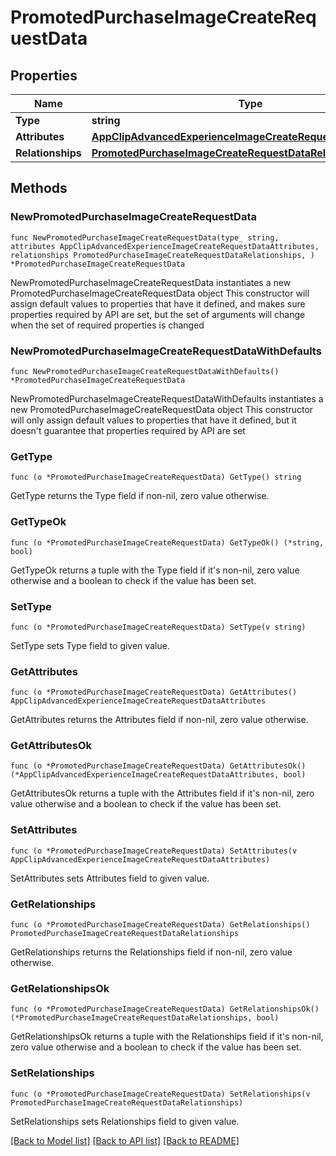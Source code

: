 # PromotedPurchaseImageCreateRequestData

## Properties

Name | Type | Description | Notes
------------ | ------------- | ------------- | -------------
**Type** | **string** |  | 
**Attributes** | [**AppClipAdvancedExperienceImageCreateRequestDataAttributes**](AppClipAdvancedExperienceImageCreateRequestDataAttributes.md) |  | 
**Relationships** | [**PromotedPurchaseImageCreateRequestDataRelationships**](PromotedPurchaseImageCreateRequestDataRelationships.md) |  | 

## Methods

### NewPromotedPurchaseImageCreateRequestData

`func NewPromotedPurchaseImageCreateRequestData(type_ string, attributes AppClipAdvancedExperienceImageCreateRequestDataAttributes, relationships PromotedPurchaseImageCreateRequestDataRelationships, ) *PromotedPurchaseImageCreateRequestData`

NewPromotedPurchaseImageCreateRequestData instantiates a new PromotedPurchaseImageCreateRequestData object
This constructor will assign default values to properties that have it defined,
and makes sure properties required by API are set, but the set of arguments
will change when the set of required properties is changed

### NewPromotedPurchaseImageCreateRequestDataWithDefaults

`func NewPromotedPurchaseImageCreateRequestDataWithDefaults() *PromotedPurchaseImageCreateRequestData`

NewPromotedPurchaseImageCreateRequestDataWithDefaults instantiates a new PromotedPurchaseImageCreateRequestData object
This constructor will only assign default values to properties that have it defined,
but it doesn't guarantee that properties required by API are set

### GetType

`func (o *PromotedPurchaseImageCreateRequestData) GetType() string`

GetType returns the Type field if non-nil, zero value otherwise.

### GetTypeOk

`func (o *PromotedPurchaseImageCreateRequestData) GetTypeOk() (*string, bool)`

GetTypeOk returns a tuple with the Type field if it's non-nil, zero value otherwise
and a boolean to check if the value has been set.

### SetType

`func (o *PromotedPurchaseImageCreateRequestData) SetType(v string)`

SetType sets Type field to given value.


### GetAttributes

`func (o *PromotedPurchaseImageCreateRequestData) GetAttributes() AppClipAdvancedExperienceImageCreateRequestDataAttributes`

GetAttributes returns the Attributes field if non-nil, zero value otherwise.

### GetAttributesOk

`func (o *PromotedPurchaseImageCreateRequestData) GetAttributesOk() (*AppClipAdvancedExperienceImageCreateRequestDataAttributes, bool)`

GetAttributesOk returns a tuple with the Attributes field if it's non-nil, zero value otherwise
and a boolean to check if the value has been set.

### SetAttributes

`func (o *PromotedPurchaseImageCreateRequestData) SetAttributes(v AppClipAdvancedExperienceImageCreateRequestDataAttributes)`

SetAttributes sets Attributes field to given value.


### GetRelationships

`func (o *PromotedPurchaseImageCreateRequestData) GetRelationships() PromotedPurchaseImageCreateRequestDataRelationships`

GetRelationships returns the Relationships field if non-nil, zero value otherwise.

### GetRelationshipsOk

`func (o *PromotedPurchaseImageCreateRequestData) GetRelationshipsOk() (*PromotedPurchaseImageCreateRequestDataRelationships, bool)`

GetRelationshipsOk returns a tuple with the Relationships field if it's non-nil, zero value otherwise
and a boolean to check if the value has been set.

### SetRelationships

`func (o *PromotedPurchaseImageCreateRequestData) SetRelationships(v PromotedPurchaseImageCreateRequestDataRelationships)`

SetRelationships sets Relationships field to given value.



[[Back to Model list]](../README.md#documentation-for-models) [[Back to API list]](../README.md#documentation-for-api-endpoints) [[Back to README]](../README.md)


